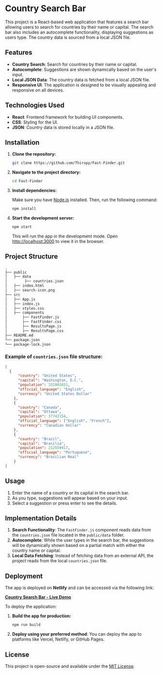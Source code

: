 # Country Search Bar

This project is a React-based web application that features a search bar allowing users to search for countries by their name or capital. The search bar also includes an autocomplete functionality, displaying suggestions as users type. The country data is sourced from a local JSON file.

## Features

- **Country Search**: Search for countries by their name or capital.
- **Autocomplete**: Suggestions are shown dynamically based on the user's input.
- **Local JSON Data**: The country data is fetched from a local JSON file.
- **Responsive UI**: The application is designed to be visually appealing and responsive on all devices.

## Technologies Used

- **React**: Frontend framework for building UI components.
- **CSS**: Styling for the UI.
- **JSON**: Country data is stored locally in a JSON file.

## Installation

1. **Clone the repository:**

   ```bash
   git clone https://github.com/Thirupy/Fast-Finder.git
   ```

2. **Navigate to the project directory:**

   ```bash
   cd Fast-Finder
   ```

3. **Install dependencies:**

   Make sure you have [Node.js](https://nodejs.org/) installed. Then, run the following command:

   ```bash
   npm install
   ```

4. **Start the development server:**

   ```bash
   npm start
   ```

   This will run the app in the development mode. Open [http://localhost:3000](http://localhost:3000) to view it in the browser.

## Project Structure

```bash
.
├── public
│   ├── data
│        ├── countries.json
│   ├── index.html
│   ├── search-icon.png
├── src
│   ├── App.js
│   ├── index.js
│   ├── styles.css
│   ├── components
│       ├── FastFinder.js
│       ├── FastFinder.css
│       ├── ResultsPage.js
│       ├── ResultsPage.css
├── README.md
└── package.json
└── package-lock.json
```

### Example of `countries.json` file structure:

```json
[
  {
      "country": "United States",
      "capital": "Washington, D.C.",
      "population": 331002651,
      "official_language": "English",
      "currency": "United States Dollar"
    },
    {
      "country": "Canada",
      "capital": "Ottawa",
      "population": 37742154,
      "official_language": ["English", "French"],
      "currency": "Canadian Dollar"
    },
    {
      "country": "Brazil",
      "capital": "Brasília",
      "population": 212559417,
      "official_language": "Portuguese",
      "currency": "Brazilian Real"
    }
]
```

## Usage

1. Enter the name of a country or its capital in the search bar.
2. As you type, suggestions will appear based on your input.
3. Select a suggestion or press enter to see the details.

## Implementation Details

1. **Search Functionality**: The `FastFinder.js` component reads data from the `countries.json` file located in the `public/data` folder.
2. **Autocomplete**: While the user types in the search bar, the suggestions will be dynamically shown based on a partial match with either the country name or capital.
3. **Local Data Fetching**: Instead of fetching data from an external API, the project reads from the local `countries.json` file.

## Deployment

The app is deployed on **Netlify** and can be accessed via the following link:

[**Country Search Bar - Live Demo**](https://harmonious-hamster-3abf2f.netlify.app/)

To deploy the application:

1. **Build the app for production:**

   ```bash
   npm run build
   ```

2. **Deploy using your preferred method**: You can deploy the app to platforms like Vercel, Netlify, or GitHub Pages.

## License

This project is open-source and available under the [MIT License](LICENSE).
